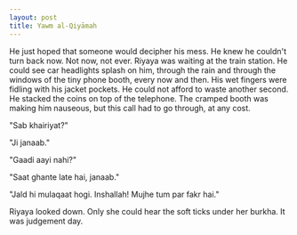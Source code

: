 ```yaml
---
layout: post
title: Yawm al-Qiyāmah
---
```


He just hoped that someone would decipher his mess. He knew he couldn't turn back now. Not now, not ever. Riyaya was waiting at the train station. He could see car headlights splash on him, through the rain and through the windows of the tiny phone booth, every now and then. His wet fingers were fidling with his jacket pockets. He could not afford to waste another second. He stacked the coins on top of the telephone. The cramped booth was making him nauseous, but this call had to go through, at any cost.

"Sab khairiyat?"

"Ji janaab."

"Gaadi aayi nahi?"

"Saat ghante late hai, janaab."

"Jald hi mulaqaat hogi. Inshallah! Mujhe tum par fakr hai."

Riyaya looked down. Only she could hear the soft ticks under her burkha. It was judgement day.